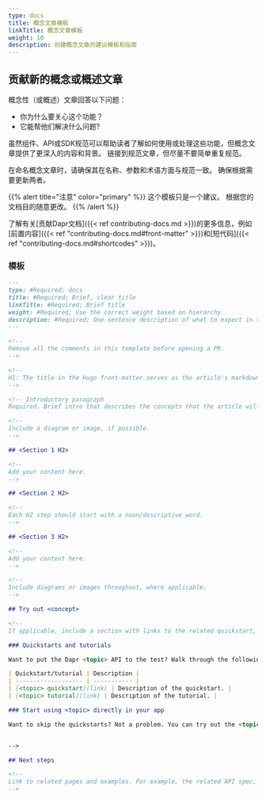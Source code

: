 ```yaml
---
type: docs
title: 概念文章模板
linkTitle: 概念文章模板
weight: 10
description: 创建概念文章的建议模板和指南
---
```


## 贡献新的概念或概述文章

概念性（或概述）文章回答以下问题：

- 你为什么要关心这个功能？
- 它能帮他们解决什么问题?

虽然组件、API或SDK规范可以帮助读者了解如何使用或处理这些功能，但概念文章提供了更深入的内容和背景。 链接到规范文章，但尽量不要简单重复规范。

在命名概念文章时，请确保其在名称、参数和术语方面与规范一致。 确保根据需要更新两者。

{{% alert title="注意" color="primary" %}}
这个模板只是一个建议。 根据您的文档目的随意更改。
{{% /alert %}}

了解有关[贡献Dapr文档]({{< ref contributing-docs.md >}})的更多信息，例如[前置内容]({{< ref "contributing-docs.md#front-matter" >}})和[短代码]({{< ref "contributing-docs.md#shortcodes" >}})。

### 模板

```md
---
type: #Required; docs
title: #Required; Brief, clear title
linkTitle: #Required; Brief title
weight: #Required; Use the correct weight based on hierarchy
description: #Required; One-sentence description of what to expect in the article
---

<!--
Remove all the comments in this template before opening a PR.
-->

<!-- 
H1: The title in the Hugo front-matter serves as the article's markdown H1. 
-->

<!-- Introductory paragraph  
Required. Brief intro that describes the concepts that the article will cover. Link off to the appropriate reference, specs, or how-to guides to provide context. -->

<!-- 
Include a diagram or image, if possible. 
-->

## <Section 1 H2>

<!-- 
Add your content here.  
-->

## <Section 2 H2>

<!-- 
Each H2 step should start with a noun/descriptive word.
-->

## <Section 3 H2>

<!--
Add your content here.
-->

<!--
Include diagrams or images throughout, where applicable.
-->

## Try out <concept>

<!-- 
If applicable, include a section with links to the related quickstart, how-to guides, or tutorials. --> 

### Quickstarts and tutorials

Want to put the Dapr <topic> API to the test? Walk through the following quickstart and tutorials to see <topic> in action:

| Quickstart/tutorial | Description |
| ------------------- | ----------- |
| [<topic> quickstart](link) | Description of the quickstart. |
| [<topic> tutorial](link) | Description of the tutorial. |

### Start using <topic> directly in your app

Want to skip the quickstarts? Not a problem. You can try out the <topic> building block directly in your application. After [Dapr is installed](link), you can begin using the <topic> API, starting with [the <topic> how-to guide](link).


-->

## Next steps

<!--
Link to related pages and examples. For example, the related API spec, related building blocks, etc.
-->

```
